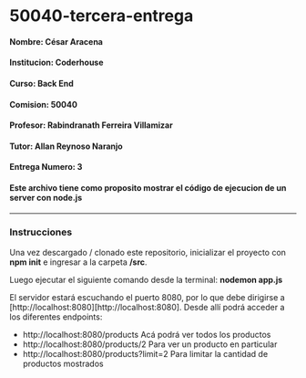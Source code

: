 # 50040-tercera-entrega

#### Nombre: César Aracena

#### Institucion: Coderhouse

#### Curso: Back End

#### Comision: 50040

#### Profesor: Rabindranath Ferreira Villamizar

#### Tutor: Allan Reynoso Naranjo

#### Entrega Numero: 3

#### Este archivo tiene como proposito mostrar el código de ejecucion de un server con node.js

---

### Instrucciones

Una vez descargado / clonado este repositorio, inicializar el proyecto con **npm init** e ingresar a la carpeta **/src**.

Luego ejecutar el siguiente comando desde la terminal: **nodemon app.js**

El servidor estará escuchando el puerto 8080, por lo que debe dirigirse a [http://localhost:8080][http://localhost:8080]. Desde allí podrá acceder a los diferentes endpoints:

-   http://localhost:8080/products Acá podrá ver todos los productos
-   http://localhost:8080/products/2 Para ver un producto en particular
-   http://localhost:8080/products?limit=2 Para limitar la cantidad de productos mostrados

